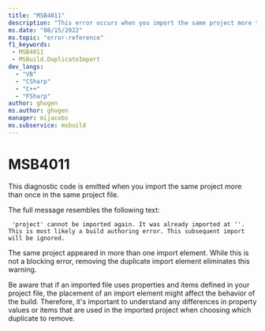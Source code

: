 ```yaml
---
title: "MSB4011"
description: "This error occurs when you import the same project more than once in the same project file."
ms.date: "08/15/2022"
ms.topic: "error-reference"
f1_keywords:
 - MSB4011
 - MSBuild.DuplicateImport
dev_langs:
  - "VB"
  - "CSharp"
  - "C++"
  - "FSharp"
author: ghogen
ms.author: ghogen
manager: mijacobs
ms.subservice: msbuild
---
```

# MSB4011

This diagnostic code is emitted when you import the same project more than once in the same project file.

The full message resembles the following text:

```output
 'project' cannot be imported again. It was already imported at ''. This is most likely a build authoring error. This subsequent import will be ignored.
```

The same project appeared in more than one import element. While this is not a blocking error, removing the duplicate import element eliminates this warning.

Be aware that if an imported file uses properties and items defined in your project file, the placement of an import element might affect the behavior of the build. Therefore, it's important to understand any differences in property values or items that are used in the imported project when choosing which duplicate to remove.
